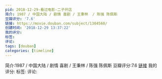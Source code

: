 ```yaml
---
pid: 2018-12-29-看过电影-二子开店
简介: 1987 / 中国大陆 / 剧情 喜剧 / 王秉林  / 陈强 陈佩斯
豆瓣评分: '7.6'
链接: https://movie.douban.com/subject/1304560/
创建时间: '2018-12-29 13:37:22'
我的评分:
标签:
评论:
tags: [douban]
categories: [timeline]
---
```

简介:1987 / 中国大陆 / 剧情 喜剧 / 王秉林  / 陈强 陈佩斯
豆瓣评分:7.6
[链接](https://movie.douban.com/subject/1304560/)
我的评分:
标签:
评论:
